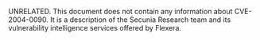 UNRELATED. This document does not contain any information about CVE-2004-0090. It is a description of the Secunia Research team and its vulnerability intelligence services offered by Flexera.